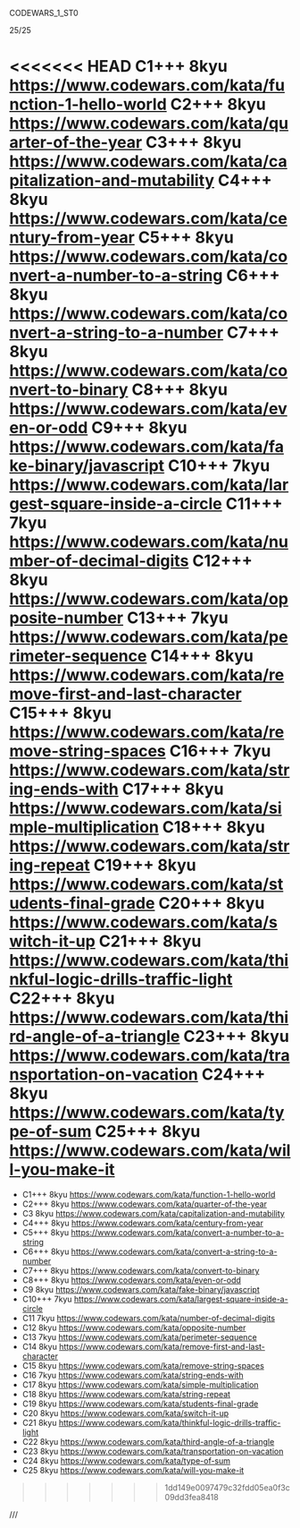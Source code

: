 
CODEWARS_1_ST0

25/25

<<<<<<< HEAD
С1+++ 8kyu https://www.codewars.com/kata/function-1-hello-world
С2+++ 8kyu https://www.codewars.com/kata/quarter-of-the-year
С3+++ 8kyu https://www.codewars.com/kata/capitalization-and-mutability
С4+++ 8kyu https://www.codewars.com/kata/century-from-year
С5+++ 8kyu https://www.codewars.com/kata/convert-a-number-to-a-string
С6+++ 8kyu https://www.codewars.com/kata/convert-a-string-to-a-number
С7+++ 8kyu https://www.codewars.com/kata/convert-to-binary
С8+++ 8kyu https://www.codewars.com/kata/even-or-odd
С9+++ 8kyu https://www.codewars.com/kata/fake-binary/javascript
С10+++ 7kyu https://www.codewars.com/kata/largest-square-inside-a-circle
С11+++ 7kyu https://www.codewars.com/kata/number-of-decimal-digits
С12+++ 8kyu https://www.codewars.com/kata/opposite-number
С13+++ 7kyu https://www.codewars.com/kata/perimeter-sequence
С14+++ 8kyu https://www.codewars.com/kata/remove-first-and-last-character
С15+++ 8kyu https://www.codewars.com/kata/remove-string-spaces
С16+++ 7kyu https://www.codewars.com/kata/string-ends-with
С17+++ 8kyu https://www.codewars.com/kata/simple-multiplication
С18+++ 8kyu https://www.codewars.com/kata/string-repeat
С19+++ 8kyu https://www.codewars.com/kata/students-final-grade
С20+++ 8kyu https://www.codewars.com/kata/switch-it-up
С21+++ 8kyu https://www.codewars.com/kata/thinkful-logic-drills-traffic-light
С22+++ 8kyu https://www.codewars.com/kata/third-angle-of-a-triangle
С23+++ 8kyu https://www.codewars.com/kata/transportation-on-vacation
С24+++ 8kyu https://www.codewars.com/kata/type-of-sum
С25+++ 8kyu https://www.codewars.com/kata/will-you-make-it
=======
* С1+++ 8kyu https://www.codewars.com/kata/function-1-hello-world
* С2+++ 8kyu https://www.codewars.com/kata/quarter-of-the-year
* С3 8kyu https://www.codewars.com/kata/capitalization-and-mutability
* С4+++ 8kyu https://www.codewars.com/kata/century-from-year
* С5+++ 8kyu https://www.codewars.com/kata/convert-a-number-to-a-string
* С6+++ 8kyu https://www.codewars.com/kata/convert-a-string-to-a-number
* С7+++ 8kyu https://www.codewars.com/kata/convert-to-binary
* С8+++ 8kyu https://www.codewars.com/kata/even-or-odd
* С9 8kyu https://www.codewars.com/kata/fake-binary/javascript
* С10+++ 7kyu https://www.codewars.com/kata/largest-square-inside-a-circle
* С11 7kyu https://www.codewars.com/kata/number-of-decimal-digits
* С12 8kyu https://www.codewars.com/kata/opposite-number
* С13 7kyu https://www.codewars.com/kata/perimeter-sequence
* С14 8kyu https://www.codewars.com/kata/remove-first-and-last-character
* С15 8kyu https://www.codewars.com/kata/remove-string-spaces
* С16 7kyu https://www.codewars.com/kata/string-ends-with
* С17 8kyu https://www.codewars.com/kata/simple-multiplication
* С18 8kyu https://www.codewars.com/kata/string-repeat
* С19 8kyu https://www.codewars.com/kata/students-final-grade
* С20 8kyu https://www.codewars.com/kata/switch-it-up
* С21 8kyu https://www.codewars.com/kata/thinkful-logic-drills-traffic-light
* С22 8kyu https://www.codewars.com/kata/third-angle-of-a-triangle
* С23 8kyu https://www.codewars.com/kata/transportation-on-vacation
* С24 8kyu https://www.codewars.com/kata/type-of-sum
* С25 8kyu https://www.codewars.com/kata/will-you-make-it
>>>>>>> 1dd149e0097479c32fdd05ea0f3c09dd3fea8418

///
